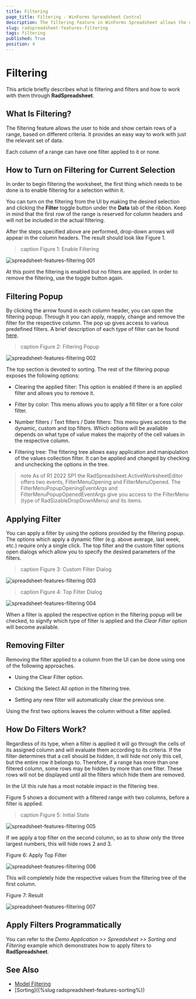 ```yaml
---
title: Filtering
page_title: Filtering - WinForms Spreadsheet Control
description: The filtering feature in WinForms Spreadsheet allows the user to hide and show certain rows of a range, based on different criteria. It provides an easy way to work with just the relevant set of data.
slug: radspreadsheet-features-filtering
tags: filtering
published: True
position: 4
---
```


# Filtering

This article briefly describes what is filtering and filters and how to work with them through **RadSpreadsheet**. 

## What Is Filtering?

The filtering feature allows the user to hide and show certain rows of a range, based on different criteria. It provides an easy way to work with just the relevant set of data.

Each column of a range can have one filter applied to it or none.

## How to Turn on Filtering for Current Selection

In order to begin filtering the worksheet, the first thing which needs to be done is to enable filtering for a selection within it.

You can turn on the filtering from the UI by making the desired selection and clicking the **Filter** toggle button under the **Data** tab of the ribbon. Keep in mind that the first row of the range is reserved for column headers and will not be included in the actual filtering.

After the steps specified above are performed, drop-down arrows will appear in the column headers. The result should look like Figure 1.

>caption Figure 1: Enable Filtering

![spreadsheet-features-filtering 001](images/spreadsheet-features-filtering001.png) 

At this point the filtering is enabled but no filters are applied. In order to remove the filtering, use the toggle button again.

## Filtering Popup

By clicking the arrow found in each column header, you can open the filtering popup. Through it you can apply, reapply, change and remove the filter for the respective column. The pop up gives access to various predefined filters. A brief description of each type of filter can be found [here](https://docs.telerik.com/devtools/document-processing/libraries/radspreadprocessing/features/filtering).

>caption Figure 2: Filtering Popup

![spreadsheet-features-filtering 002](images/spreadsheet-features-filtering002.png) 

The top section is devoted to sorting. The rest of the filtering popup exposes the following options:

* Clearing the applied filter: This option is enabled if there is an applied filter and allows you to remove it.

* Filter by color: This menu allows you to apply a fill filter or a fore color filter.

* Number filters / Text filters / Date filters: This menu gives access to the dynamic, custom and top filters. Which options will be available depends on what type of value makes the majority of the cell values in the respective column.

* Filtering tree: The filtering tree allows easy application and manipulation of the values collection filter. It can be applied and changed by checking and unchecking the options in the tree.

>note As of R1 2022 SP1 the RadSpreadsheet.ActiveWorksheetEditor offers two events, FilterMenuOpening and FilterMenuOpened. The FilterMenuPopupOpeningEventArgs and FilterMenuPopupOpenedEventArgs give you access to the FilterMenu (type of RadSizableDropDownMenu) and its items.

## Applying Filter

You can apply a filter by using the options provided by the filtering popup. The options which apply a dynamic filter (e.g. above average, last week, etc.) require only a single click. The top filter and the custom filter options open dialogs which allow you to specify the desired parameters of the filters.

>caption Figure 3: Custom Filter Dialog

![spreadsheet-features-filtering 003](images/spreadsheet-features-filtering003.png) 

>caption Figure 4: Top Filter Dialog

![spreadsheet-features-filtering 004](images/spreadsheet-features-filtering004.png) 

When a filter is applied the respective option in the filtering popup will be checked, to signify which type of filter is applied and the *Clear Filter* option will become available.

## Removing Filter

Removing the filter applied to a column from the UI can be done using one of the following approaches.

* Using the Clear Filter option.

* Clicking the Select All option in the filtering tree.

* Setting any new filter will automatically clear the previous one.

Using the first two options leaves the column without a filter applied.

## How Do Filters Work?

Regardless of its type, when a filter is applied it will go through the cells of its assigned column and will evaluate them according to its criteria. If the filter determines that a cell should be hidden, it will hide not only this cell, but the entire row it belongs to. Therefore, if a range has more than one filtered column, some rows may be hidden by more than one filter. These rows will not be displayed until all the filters which hide them are removed.

In the UI this rule has a most notable impact in the filtering tree.

Figure 5 shows a document with a filtered range with two columns, before a filter is applied.

>caption Figure 5: Initial State

![spreadsheet-features-filtering 005](images/spreadsheet-features-filtering005.png)

If we apply a top filter on the second column, so as to show only the three largest numbers, this will hide rows 2 and 3.

Figure 6: Apply Top Filter 

![spreadsheet-features-filtering 006](images/spreadsheet-features-filtering006.png)

This will completely hide the respective values from the filtering tree of the first column.

Figure 7: Result

![spreadsheet-features-filtering 007](images/spreadsheet-features-filtering007.png)

## Apply Filters Programmatically

You can refer to the *Demo Application >> Spreadsheet >> Sorting and Filtering* example which demonstrates how to apply filters to **RadSpreadsheet**.


## See Also

* [Model Filtering](https://docs.telerik.com/devtools/document-processing/libraries/radspreadprocessing/features/filtering)
* [Sorting]({%slug radspreadsheet-features-sorting%})



